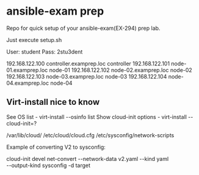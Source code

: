 # ansible-exam prep

Repo for quick setup of your ansible-exam(EX-294) prep lab.

Just execute setup.sh

User: student
Pass: 2stu3dent

192.168.122.100 controller.examprep.loc controller
192.168.122.101 node-01.examprep.loc node-01
192.168.122.102 node-02.examprep.loc node-02
192.168.122.103 node-03.examprep.loc node-03
192.168.122.104 node-04.examprep.loc node-04

## Virt-install nice to know

See OS list                 - virt-install --osinfo list
Show cloud-init options     - virt-install --cloud-init=?

/var/lib/cloud/
/etc/cloud/cloud.cfg
/etc/sysconfig/network-scripts

Example of converting V2 to sysconfig:

cloud-init devel net-convert --network-data v2.yaml --kind yaml \
   --output-kind sysconfig -d target
